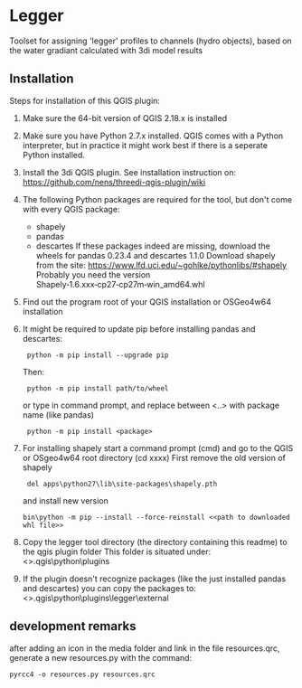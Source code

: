# Legger

Toolset for assigning 'legger' profiles to channels (hydro objects), based on
the water gradiant calculated with 3di model results

## Installation

Steps for installation of this QGIS plugin:

1. Make sure the 64-bit version of QGIS 2.18.x is installed

2. Make sure you have Python 2.7.x installed. QGIS comes with a Python interpreter, 
   but in practice it might work best if there is a seperate Python installed.

3. Install the 3di QGIS plugin. See installation instruction on:
   https://github.com/nens/threedi-qgis-plugin/wiki

4. The following Python packages are required for the tool, but don't come with every QGIS package:
   - shapely
   - pandas
   - descartes
   If these packages indeed are missing, download the wheels for pandas 0.23.4 and descartes 1.1.0
   Download shapely from the site:
   https://www.lfd.uci.edu/~gohlke/pythonlibs/#shapely
   Probably you need the version Shapely‑1.6.xxx‑cp27‑cp27m‑win_amd64.whl

5. Find out the program root of your QGIS installation or OSGeo4w64 installation

6. It might be required to update pip before installing pandas and descartes: 
   ```
    python -m pip install --upgrade pip
   ```
   Then:
   ```
    python -m pip install path/to/wheel
   ```
   or type in command prompt, and replace between <..> with package name (like pandas)
   ```
    python -m pip install <package>
   ```
   
7. For installing shapely start a command prompt (cmd) and go to the QGIS or OSgeo4w64 root directory (cd xxxx)
   First remove the old version of shapely
   ```
    del apps\python27\lib\site-packages\shapely.pth
   ```
   and install new version
   ```
   bin\python -m pip --install --force-reinstall <<path to downloaded whl file>>
   ```

8. Copy the legger tool directory (the directory containing this readme) to the qgis plugin folder
   This folder is situated under:
   <<user directory>>\.qgis\python\plugins
   
9. If the plugin doesn't recognize packages (like the just installed pandas and descartes) you can copy the packages to:
   <<user directory>>\.qgis\python\plugins\legger\external

## development remarks

after adding an icon in the media folder and link in the file resources.qrc, generate a new resources.py with the command:
```
pyrcc4 -o resources.py resources.qrc
```
